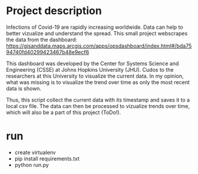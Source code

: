 # Project description

Infections of Covid-19 are rapidly increasing worldwide. 
Data can help to better vizualize and understand the spread. 
This small project webscrapes the data from the dashboard: 
https://gisanddata.maps.arcgis.com/apps/opsdashboard/index.html#/bda7594740fd40299423467b48e9ecf6

This dashboard was developed by the Center for Systems Science and Engineering (CSSE) at Johns Hopkins University (JHU).
Cudos to the researchers at this University to visualize the current data. In my opinion, what was missing is to visualize
the trend over time as only the most recent data is shown.

Thus, this script collect the current data with its timestamp and saves it to a local csv file. The data can then be
processed to vizualize trends over time, which will also be a part of this project (ToDo!).


# run
* create virtualenv
* pip install requirements.txt
* python run.py
